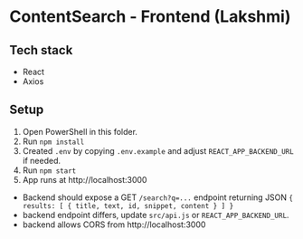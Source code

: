 # ContentSearch - Frontend (Lakshmi)

## Tech stack
- React
- Axios

## Setup
1. Open PowerShell in this folder.
2. Run `npm install`
3. Created `.env` by copying `.env.example` and adjust `REACT_APP_BACKEND_URL` if needed.
4. Run `npm start`
5. App runs at http://localhost:3000


- Backend should expose a GET `/search?q=...` endpoint returning JSON `{ results: [ { title, text, id, snippet, content } ] }`
- backend endpoint differs, update `src/api.js` or `REACT_APP_BACKEND_URL`.
- backend allows CORS from http://localhost:3000
